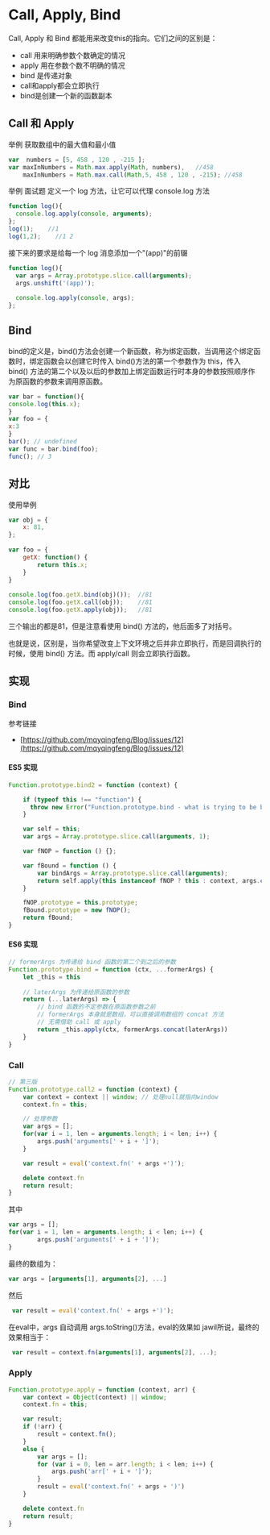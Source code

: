 # Call, Apply, Bind

Call, Apply 和 Bind 都能用来改变this的指向。它们之间的区别是：

* call 用来明确参数个数确定的情况
* apply 用在参数个数不明确的情况
* bind 是传递对象
* call和apply都会立即执行
* bind是创建一个新的函数副本

## Call 和 Apply

举例 获取数组中的最大值和最小值

```javascript
var  numbers = [5, 458 , 120 , -215 ]; 
var maxInNumbers = Math.max.apply(Math, numbers),   //458
    maxInNumbers = Math.max.call(Math,5, 458 , 120 , -215); //458
```

 举例 面试题 定义一个 log 方法，让它可以代理 console.log 方法

```javascript
function log(){
  console.log.apply(console, arguments);
};
log(1);    //1
log(1,2);    //1 2
```

接下来的要求是给每一个 log 消息添加一个"\(app\)"的前辍

```javascript
function log(){
  var args = Array.prototype.slice.call(arguments);
  args.unshift('(app)');
 
  console.log.apply(console, args);
};
```

## Bind

bind的定义是，bind\(\)方法会创建一个新函数，称为绑定函数，当调用这个绑定函数时，绑定函数会以创建它时传入 bind\(\)方法的第一个参数作为 this，传入 bind\(\) 方法的第二个以及以后的参数加上绑定函数运行时本身的参数按照顺序作为原函数的参数来调用原函数。

```javascript
var bar = function(){
console.log(this.x);
}
var foo = {
x:3
}
bar(); // undefined
var func = bar.bind(foo);
func(); // 3
```

## 对比

使用举例

```javascript
var obj = {
    x: 81,
};
 
var foo = {
    getX: function() {
        return this.x;
    }
}
 
console.log(foo.getX.bind(obj)());  //81
console.log(foo.getX.call(obj));    //81
console.log(foo.getX.apply(obj));   //81
```

三个输出的都是81，但是注意看使用 bind\(\) 方法的，他后面多了对括号。

也就是说，区别是，当你希望改变上下文环境之后并非立即执行，而是回调执行的时候，使用 bind\(\) 方法。而 apply/call 则会立即执行函数。

## 实现

### Bind

参考链接 

* [https://github.com/mqyqingfeng/Blog/issues/12](https://github.com/mqyqingfeng/Blog/issues/12)

#### ES5 实现

```javascript
Function.prototype.bind2 = function (context) {

    if (typeof this !== "function") {
      throw new Error("Function.prototype.bind - what is trying to be bound is not callable");
    }

    var self = this;
    var args = Array.prototype.slice.call(arguments, 1);

    var fNOP = function () {};

    var fBound = function () {
        var bindArgs = Array.prototype.slice.call(arguments);
        return self.apply(this instanceof fNOP ? this : context, args.concat(bindArgs));
    }

    fNOP.prototype = this.prototype;
    fBound.prototype = new fNOP();
    return fBound;
}
```

#### ES6 实现

```javascript
// formerArgs 为传递给 bind 函数的第二个到之后的参数
Function.prototype.bind = function (ctx, ...formerArgs) {
    let _this = this
    
    // laterArgs 为传递给原函数的参数
    return (...laterArgs) => {
        // bind 函数的不定参数在原函数参数之前
        // formerArgs 本身就是数组，可以直接调用数组的 concat 方法
        // 无需借助 call 或 apply
        return _this.apply(ctx, formerArgs.concat(laterArgs))
    }
}
```

### Call

```javascript
// 第三版
Function.prototype.call2 = function (context) {
    var context = context || window; // 处理null就指向window
    context.fn = this;

    // 处理参数
    var args = [];
    for(var i = 1, len = arguments.length; i < len; i++) {
        args.push('arguments[' + i + ']');
    }

    var result = eval('context.fn(' + args +')');

    delete context.fn
    return result;
}
```

其中

```javascript
var args = [];
for(var i = 1, len = arguments.length; i < len; i++) {
        args.push('arguments[' + i + ']');
}
```

最终的数组为：

```javascript
var args = [arguments[1], arguments[2], ...]
```

然后

```javascript
 var result = eval('context.fn(' + args +')');
```

在eval中，args 自动调用 args.toString\(\)方法，eval的效果如 jawil所说，最终的效果相当于：

```javascript
 var result = context.fn(arguments[1], arguments[2], ...);
```

### Apply

```javascript
Function.prototype.apply = function (context, arr) {
    var context = Object(context) || window;
    context.fn = this;

    var result;
    if (!arr) {
        result = context.fn();
    }
    else {
        var args = [];
        for (var i = 0, len = arr.length; i < len; i++) {
            args.push('arr[' + i + ']');
        }
        result = eval('context.fn(' + args + ')')
    }

    delete context.fn
    return result;
}
```



